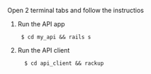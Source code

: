 Open 2 terminal tabs and follow the instructios

1. Run the API app

        
        $ cd my_api && rails s
    
2. Run the API client
     
         $ cd api_client && rackup
     
     
